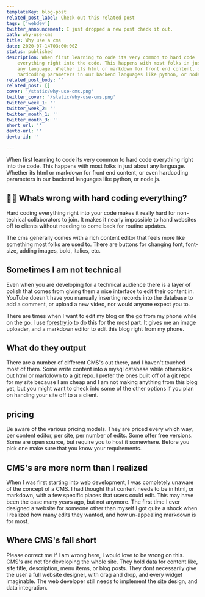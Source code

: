 ```yaml
---
templateKey: blog-post
related_post_label: Check out this related post
tags: ['webdev']
twitter_announcement: I just dropped a new post check it out.
path: why-use-cms
title: Why use a cms
date: 2020-07-14T03:00:00Z
status: published
description: When first learning to code its very common to hard code
    everything right into the code. This happens with most folks in just about
    any language. Whether its html or markdown for front end content, or even
    hardcoding parameters in our backend languages like python, or node.js.
related_post_body: ''
related_post: []
cover: '/static/why-use-cms.png'
twitter_cover: '/static/why-use-cms.png'
twitter_week_1: ''
twitter_week_2: ''
twitter_month_1: ''
twitter_month_3: ''
short_url: ''
devto-url: ''
devto-id: ''

---
```


When first learning to code its very common to hard code everything right into the code.  This happens with most folks in just about any language.  Whether its html or markdown for front end content, or even hardcoding parameters in our backend languages like python, or node.js.

## 🤷‍♀️ Whats wrong with hard coding everything?

Hard coding everything right into your code makes it really hard for non-techical collaborators to join.  It makes it nearly impossible to hand websites off to clients without needing to come back for routine updates.

The cms generally comes with a rich content editor that feels more like something most folks are used to.  There are buttons for changing font, font-size, adding images, bold, italics, etc.

## Sometimes I am not technical

Even when you are developing for a technical audience there is a layer of polish that comes from giving them a nice interface to edit their content in.  YouTube doesn't have you manually inserting records into the database to add a comment, or upload a new video, nor would anyone expect you to.

There are times when I want to edit my blog on the go from my phone while on the go.  I use [forestry.io](https://forestry.io) to do this for the most part.  It gives me an image uploader, and a markdown editor to edit this blog right from my phone.

## What do they output

There are a number of different CMS's out there, and I haven't touched most of them.  Some write content into a mysql database while others kick out html or markdown to a git repo.  I prefer the ones built off of a git repo for my site because I am cheap and I am not making anything from this blog yet, but you might want to check into some of the other options if you plan on handing your site off to a a client.

## pricing

Be aware of the various pricing models.  They are priced every which way, per content editor, per site, per number of edits. Some offer free versions.  Some are open source, but require you to host it somewhere.  Before you pick one make sure that you know your requirements.

## CMS's are more norm than I realized

When I was first starting into web development, I was completely unaware of the concept of a CMS.  I had thought that content needs to be in html, or markdown, with a few specific places that users could edit.  This may have been the case many years ago, but not anymore.  The first time I ever designed a website for someone other than myself I got quite a shock when I realized how many edits they wanted, and how un-appealing markdown is for most.

## Where CMS's fall short

Please correct me if I am wrong here, I would love to be wrong on this.  CMS's are not for developing the whole site.  They hold data for content like, site title, description, menu items, or blog posts.  They dont necessarily give the user a full website designer, with drag and drop, and every widget imaginable.  The web developer still needs to implement the site design, and data integration.
